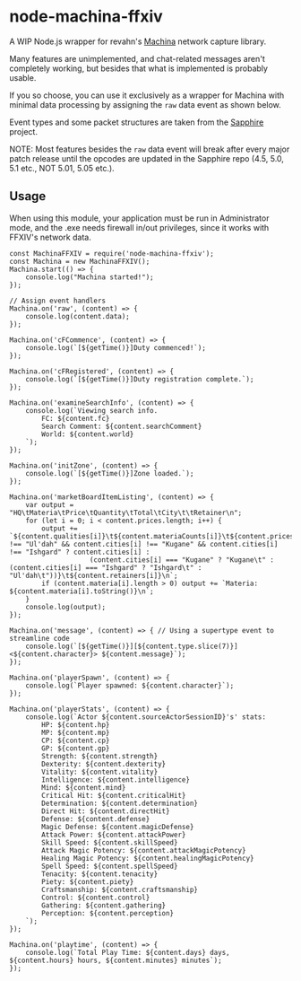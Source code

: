# node-machina-ffxiv
A WIP Node.js wrapper for revahn's [Machina](https://github.com/ravahn/machina) network capture library.

Many features are unimplemented, and chat-related messages aren't completely working, but besides that what is implemented is probably usable.

If you so choose, you can use it exclusively as a wrapper for Machina with minimal data processing by assigning the `raw` data event as shown below.

Event types and some packet structures are taken from the [Sapphire](https://github.com/SapphireServer/Sapphire) project.

NOTE: Most features besides the `raw` data event will break after every major patch release until the opcodes are updated in the Sapphire repo (4.5, 5.0, 5.1 etc., NOT 5.01, 5.05 etc.).

## Usage
When using this module, your application must be run in Administrator mode, and the .exe needs firewall in/out privileges, since it works with FFXIV's network data.

```
const MachinaFFXIV = require('node-machina-ffxiv');
const Machina = new MachinaFFXIV();
Machina.start(() => {
    console.log("Machina started!");
});

// Assign event handlers
Machina.on('raw', (content) => {
    console.log(content.data);
});

Machina.on('cFCommence', (content) => {
    console.log(`[${getTime()}]Duty commenced!`);
});

Machina.on('cFRegistered', (content) => {
    console.log(`[${getTime()}]Duty registration complete.`);
});

Machina.on('examineSearchInfo', (content) => {
    console.log(`Viewing search info.
        FC: ${content.fc}
        Search Comment: ${content.searchComment}
        World: ${content.world}
    `);
});

Machina.on('initZone', (content) => {
    console.log(`[${getTime()}]Zone loaded.`);
});

Machina.on('marketBoardItemListing', (content) => {
    var output = "HQ\tMateria\tPrice\tQuantity\tTotal\tCity\t\tRetainer\n";
    for (let i = 0; i < content.prices.length; i++) {
        output += `${content.qualities[i]}\t${content.materiaCounts[i]}\t${content.prices[i]}\t${content.quantities[i]}\t\t${content.totals[i]}\t${content.cities[i] !== "Ul'dah" && content.cities[i] !== "Kugane" && content.cities[i] !== "Ishgard" ? content.cities[i] :
                    (content.cities[i] === "Kugane" ? "Kugane\t" : (content.cities[i] === "Ishgard" ? "Ishgard\t" : "Ul'dah\t"))}\t${content.retainers[i]}\n`;
        if (content.materia[i].length > 0) output += `Materia: ${content.materia[i].toString()}\n`;
    }
    console.log(output);
});

Machina.on('message', (content) => { // Using a supertype event to streamline code
    console.log(`[${getTime()}][${content.type.slice(7)}]<${content.character}> ${content.message}`);
});

Machina.on('playerSpawn', (content) => {
    console.log(`Player spawned: ${content.character}`);
});

Machina.on('playerStats', (content) => {
    console.log(`Actor ${content.sourceActorSessionID}'s' stats:
        HP: ${content.hp}
        MP: ${content.mp}
        CP: ${content.cp}
        GP: ${content.gp}
        Strength: ${content.strength}
        Dexterity: ${content.dexterity}
        Vitality: ${content.vitality}
        Intelligence: ${content.intelligence}
        Mind: ${content.mind}
        Critical Hit: ${content.criticalHit}
        Determination: ${content.determination}
        Direct Hit: ${content.directHit}
        Defense: ${content.defense}
        Magic Defense: ${content.magicDefense}
        Attack Power: ${content.attackPower}
        Skill Speed: ${content.skillSpeed}
        Attack Magic Potency: ${content.attackMagicPotency}
        Healing Magic Potency: ${content.healingMagicPotency}
        Spell Speed: ${content.spellSpeed}
        Tenacity: ${content.tenacity}
        Piety: ${content.piety}
        Craftsmanship: ${content.craftsmanship}
        Control: ${content.control}
        Gathering: ${content.gathering}
        Perception: ${content.perception}
    `);
});

Machina.on('playtime', (content) => {
    console.log(`Total Play Time: ${content.days} days, ${content.hours} hours, ${content.minutes} minutes`);
});
```
